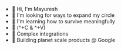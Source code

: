 - 👋 Hi, I'm Mayuresh
- 👀 I'm looking for ways to expand my circle 
- 🌱 I'm learning how to survive meaningfully
- 💪 (^+C & ^+V)
- 💞️ Complex integrations
- 💼  Building planet scale products @ Google 
<!---
Mayur3sh/Mayur3sh is a ✨ special ✨ repository because its `README.md` (this file) appears on your GitHub profile.
You can click the Preview link to take a look at your changes.
--->
